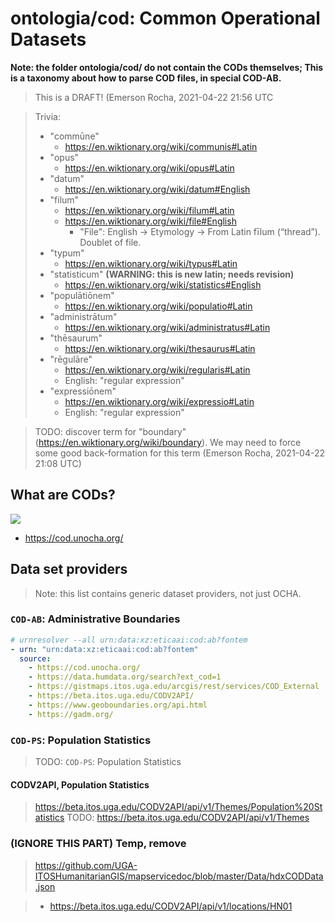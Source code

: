 # ontologia/cod: Common Operational Datasets

**Note: the folder ontologia/cod/ do not contain the CODs themselves; This is
a taxonomy about how to parse COD files, in special COD-AB.**

> This is a DRAFT! (Emerson Rocha, 2021-04-22 21:56 UTC

> Trivia:
> - "commūne"
>   - https://en.wiktionary.org/wiki/communis#Latin
> - "opus"
>   - https://en.wiktionary.org/wiki/opus#Latin
> - "datum"
>   - https://en.wiktionary.org/wiki/datum#English
> - "filum"
>   - https://en.wiktionary.org/wiki/filum#Latin
>   - https://en.wiktionary.org/wiki/file#English
>     - "File": English -> Etymology -> From Latin fīlum (“thread”). Doublet of file.
> - "typum"
>   - https://en.wiktionary.org/wiki/typus#Latin
> - "statisticum" **(WARNING: this is new latin; needs revision)**
>   - https://en.wiktionary.org/wiki/statistics#English
> - "populātiōnem"
>   - https://en.wiktionary.org/wiki/populatio#Latin
> - "administrātum"
>   - https://en.wiktionary.org/wiki/administratus#Latin
> - "thēsaurum"
>   - https://en.wiktionary.org/wiki/thesaurus#Latin
> - "rēgulāre"
>   - https://en.wiktionary.org/wiki/regularis#Latin
>   - English: "regular expression"
> - "expressiōnem"
>   - https://en.wiktionary.org/wiki/expressio#Latin
>   - English: "regular expression"

> TODO: discover term for "boundary" (https://en.wiktionary.org/wiki/boundary).
>       We may need to force some good back-formation for this term
>       (Emerson Rocha, 2021-04-22 21:08 UTC)

## What are CODs?

[![](http://img.youtube.com/vi/CFUs8S0MPIY/0.jpg)](http://www.youtube.com/watch?v=CFUs8S0MPIY "Common Operational Datasets (CODs)")

- https://cod.unocha.org/

## Data set providers

> Note: this list contains generic dataset providers, not just OCHA.

### `COD-AB`: Administrative Boundaries

```yaml
# urnresolver --all urn:data:xz:eticaai:cod:ab?fontem
- urn: "urn:data:xz:eticaai:cod:ab?fontem"
  source:
    - https://cod.unocha.org/
    - https://data.humdata.org/search?ext_cod=1
    - https://gistmaps.itos.uga.edu/arcgis/rest/services/COD_External
    - https://beta.itos.uga.edu/CODV2API/
    - https://www.geoboundaries.org/api.html
    - https://gadm.org/

```

### `COD-PS`: Population Statistics

> TODO: `COD-PS`: Population Statistics

#### CODV2API, Population Statistics

> https://beta.itos.uga.edu/CODV2API/api/v1/Themes/Population%20Statistics
> TODO: https://beta.itos.uga.edu/CODV2API/api/v1/Themes


### (IGNORE THIS PART) Temp, remove

> https://github.com/UGA-ITOSHumanitarianGIS/mapservicedoc/blob/master/Data/hdxCODData.json

> - https://beta.itos.uga.edu/CODV2API/api/v1/locations/HN01